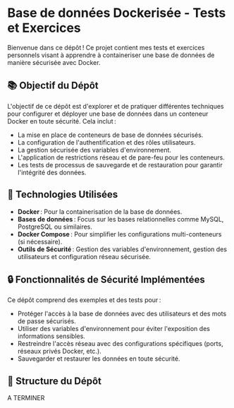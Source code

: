 # Base de données Dockerisée - Tests et Exercices

Bienvenue dans ce dépôt ! Ce projet contient mes tests et exercices personnels visant à apprendre à containeriser une base de données de manière sécurisée avec Docker.

## 📚 Objectif du Dépôt

L'objectif de ce dépôt est d'explorer et de pratiquer différentes techniques pour configurer et déployer une base de données dans un conteneur Docker en toute sécurité. Cela inclut :

- La mise en place de conteneurs de base de données sécurisés.
- La configuration de l'authentification et des rôles utilisateurs.
- La gestion sécurisée des variables d'environnement.
- L'application de restrictions réseau et de pare-feu pour les conteneurs.
- Les tests de processus de sauvegarde et de restauration pour garantir l'intégrité des données.

## 🚀 Technologies Utilisées

- **Docker** : Pour la containerisation de la base de données.
- **Bases de données** : Focus sur les bases relationnelles comme MySQL, PostgreSQL ou similaires.
- **Docker Compose** : Pour simplifier les configurations multi-conteneurs (si nécessaire).
- **Outils de Sécurité** : Gestion des variables d'environnement, gestion des utilisateurs et configuration réseau sécurisée.

## 🔒 Fonctionnalités de Sécurité Implémentées

Ce dépôt comprend des exemples et des tests pour :

- Protéger l'accès à la base de données avec des utilisateurs et des mots de passe sécurisés.
- Utiliser des variables d'environnement pour éviter l'exposition des informations sensibles.
- Restreindre l'accès réseau avec des configurations spécifiques (ports, réseaux privés Docker, etc.).
- Sauvegarder et restaurer les données en toute sécurité.

## 📂 Structure du Dépôt

A TERMINER


